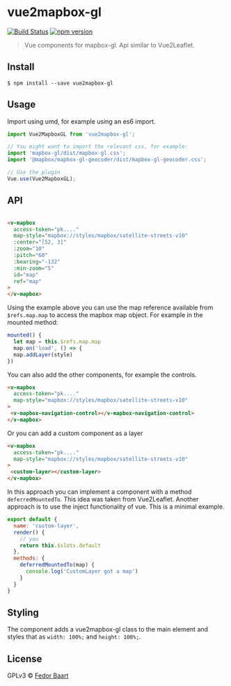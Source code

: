 # vue2mapbox-gl
[![Build Status](https://travis-ci.org/openearth/vue2mapbox-gl.svg?branch=master)](https://travis-ci.org/openearth/vue2mapbox-gl)
[![npm version](https://badge.fury.io/js/vue2mapbox-gl.svg)](https://badge.fury.io/js/vue2mapbox-gl)

> Vue components for mapbox-gl. Api similar to Vue2Leaflet.


## Install

```
$ npm install --save vue2mapbox-gl
```


## Usage
Import using umd, for example using an es6 import.

```js
import Vue2MapboxGL from 'vue2mapbox-gl';

// You might want to import the relevant css, for example:
import 'mapbox-gl/dist/mapbox-gl.css';
import '@mapbox/mapbox-gl-geocoder/dist/mapbox-gl-geocoder.css';

// Use the plugin
Vue.use(Vue2MapboxGL);
```

## API

```html

<v-mapbox
  access-token="pk...."
  map-style="mapbox://styles/mapbox/satellite-streets-v10"
  :center="[52, 3]"
  :zoom="10"
  :pitch="60"
  :bearing="-132"
  :min-zoom="5"
  id="map"
  ref="map"
>
</v-mapbox>
```
Using the example above you can use the map reference available from `$refs.map.map` to access the mapbox map object.
For example in the mounted method:

``` js
mounted() {
  let map = this.$refs.map.map
  map.on('load', () => {
  map.addLayer(style)
})
```

You can also add the other components, for example the controls.
``` html
<v-mapbox
  access-token="pk...."
  map-style="mapbox://styles/mapbox/satellite-streets-v10"
>
 <v-mapbox-navigation-control></v-mapbox-navigation-control>
</v-mapbox>
```

Or you can add a custom component as a layer
``` html
<v-mapbox
  access-token="pk...."
  map-style="mapbox://styles/mapbox/satellite-streets-v10"
>
 <custom-layer></custom-layer>
</v-mapbox>
```

In this approach you can implement a component with a method `deferredMountedTo`. This idea was taken from Vue2Leaflet. Another approach is to use the inject functionality of vue. This is a minimal example.

``` js
export default {
  name: 'custom-layer',
  render() {
    // you
    return this.$slots.default
  },
  methods: {
    deferredMountedTo(map) {
      console.log('CustomLayer got a map')
    }
  }
}
```

## Styling

The component adds a vue2mapbox-gl class to the main element and styles that as `width: 100%;` and `height: 100%;`.

## License

GPLv3 © [Fedor Baart](https://github.com/openearth/vue2mapbox-gl)
